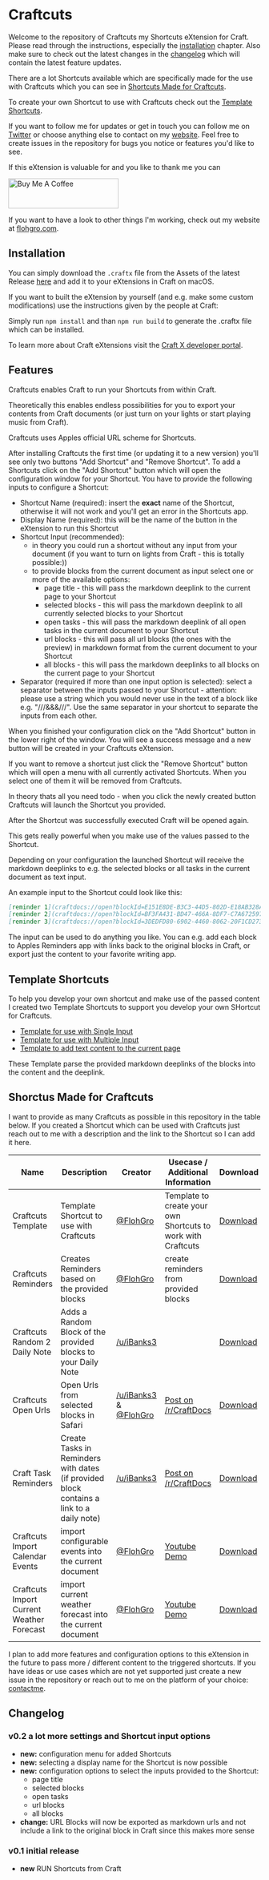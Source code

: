 # Craftcuts

Welcome to the repository of Craftcuts my Shortcuts eXtension for Craft.
Please read through the instructions, especially the [installation](#installation) chapter.
Also make sure to check out the latest changes in the [changelog](#changelog) which will contain the latest feature updates.

There are a lot Shortcuts available which are specifically made for the use with Craftcuts which you can see in [Shortcuts Made for Craftcuts](#shortcuts-made-for-craftcuts).

To create your own Shortcut to use with Craftcuts check out the [Template Shortcuts](#template-shortcuts).

If you want to follow me for updates or get in touch you can follow me on [Twitter](https://twitter.com/FlohGro) or choose anything else to contact on my [website](https://flohgro.com/contactme/). Feel free to create issues in the repository for bugs you notice or features you'd like to see.

If this eXtension is valuable for and you like to thank me you can

<a href="https://www.buymeacoffee.com/flohgro" target="_blank"><img src="https://cdn.buymeacoffee.com/buttons/v2/default-blue.png" alt="Buy Me A Coffee" style="height: 60px !important;width: 220px !important;" ></a>

If you want to have a look to other things I'm working, check out my website at [flohgro.com](https://flohgro.com).

## Installation

You can simply download the `.craftx` file from the Assets of the latest Release [here](https://github.com/FlohGro-dev/Craftcuts/releases/tag/0.2) and add it to your eXtensions in Craft on macOS.

If you want to built the eXtension by yourself (and e.g. make some custom modifications) use the instructions given by the people at Craft:

Simply run `npm install` and than `npm run build` to generate the .craftx file which can be installed.

To learn more about Craft eXtensions visit the [Craft X developer portal](https://developer.craft.do).

## Features

Craftcuts enables Craft to run your Shortcuts from  within Craft.

Theoretically this enables endless possibilities for you to export your contents from Craft documents (or just turn on your lights or start playing music from Craft).

Craftcuts uses Apples official URL scheme for Shortcuts.

After installing Craftcuts the first time (or updating it to a new version) you'll see only two buttons "Add Shortcut" and "Remove Shortcut".
To add a Shortcuts click on the "Add Shortcut" button which will open the configuration window for your Shortcut.
You have to provide the following inputs to configure a Shortcut:

- Shortcut Name (required): insert the **exact** name of the Shortcut, otherwise it will not work and you'll get an error in the Shortcuts app.
- Display Name (required): this will be the name of the button in the eXtension to run this Shortcut
- Shortcut Input (recommended):
  - in theory you could run a shortcut without any input from your document (if you want to turn on lights from Craft - this is totally possible:))
  - to provide blocks from the current document as input select one or more of the available options:
    - page title - this will pass the markdown deeplink to the current page to your Shortcut
    - selected blocks - this will pass the markdown deeplink to all currently selected blocks to your Shortcut
    - open tasks - this will pass the markdown deeplink of all open tasks in the current document to your Shortcut
    - url blocks - this will pass all url blocks (the ones with the preview) in markdown format from the current document to your Shortcut
    - all blocks - this will pass the markdown deeplinks to all blocks on the current page to your Shortcut
- Separator (required if more than one input option is selected): select a separator between the inputs passed to your Shortcut - attention: please use a string which you would never use in the text of a block like e.g. "///&&&///". Use the same separator in your shortcut to separate the inputs from each other.

When you finished your configuration click on the "Add Shortcut" button in the lower right of the window. You will see a success message and a new button will be created in your Craftcuts eXtension.

If you want to remove a shortcut just click the "Remove Shortcut" button which will open a menu with all currently activated Shortcuts. When you select one of them it will be removed from Craftcuts.

In theory thats all you need todo - when you click the newly created button Craftcuts will launch the Shortcut you provided.

After the Shortcut was successfully executed Craft will be opened again.

This gets really powerful when you make use of the values passed to the Shortcut.

Depending on your configuration the launched Shortcut will receive the markdown deeplinks to e.g. the selected blocks or all tasks in the current document as text input.

An example input to the Shortcut could look like this:

```markdown
[reminder 1](craftdocs://open?blockId=E151E8DE-B3C3-44D5-802D-E18AB328A0E9&spaceId=2579f404-e3cd-4s7n-gfe1-6c342199c9g2)
[reminder 2](craftdocs://open?blockId=BF3FA431-BD47-466A-8DF7-C7A6725975AB&spaceId=2579f404-e3cd-4s7n-gfe1-6c342199c9g2)
[reminder 3](craftdocs://open?blockId=3DEDFD80-6902-4460-8062-20F1CD273B7E&spaceId=2579f404-e3cd-4s7n-gfe1-6c342199c9g2)
```
The input can be used to do anything you like. You can e.g. add each block to Apples Reminders app with links back to the original blocks in Craft, or export just the content to your favorite writing app.

## Template Shortcuts

To help you develop your own shortcut and make use of the passed content I created two Template Shortcuts to support you develop your own SHortcut for Craftcuts.
- [Template for use with Single Input](https://www.icloud.com/shortcuts/3f9715ecb5784e1caeea9d538d0798a1)
- [Template for use with Multiple Input](https://www.icloud.com/shortcuts/0c60cb58a3fc4fdf96004bfaef648cb3)
- [Template to add text content to the current page](https://www.icloud.com/shortcuts/aaf323bbecfe44aaaa68bae257df7bb4)

These Template parse the provided markdown deeplinks of the blocks into the content and the deeplink.

## Shorctus Made for Craftcuts

I want to provide as many Craftcuts as possible in this repository in the table below. If you created a Shortcut which can be used with Craftcuts just reach out to me with a description and the link to the Shortcut so I can add it here.

| Name | Description | Creator | Usecase / Additional Information | Download |
|---|---|---|---|---|
| Craftcuts Template | Template Shortcut to use with Craftcuts | [@FlohGro](https://twitter.com/FlohGro) | Template to create your own Shortcuts to work with Craftcuts | [Download](https://www.icloud.com/shortcuts/3f9715ecb5784e1caeea9d538d0798a1) |
| Craftcuts Reminders  | Creates Reminders based on the provided blocks | [@FlohGro](https://twitter.com/FlohGro) | create reminders from provided blocks | [Download](https://www.icloud.com/shortcuts/4bdb51a8abe94061a6c221c87a720954) |
| Craftcuts Random 2 Daily Note | Adds a Random Block of the provided blocks to your Daily Note | [/u/iBanks3](https://www.reddit.com/user/iBanks3/) |  | [Download](https://www.icloud.com/shortcuts/639cffe2f48643e68b34aa868bd334aa) |
| Craftcuts Open Urls | Open Urls from selected blocks in Safari | [/u/iBanks3](https://www.reddit.com/user/iBanks3/) & [@FlohGro](https://twitter.com/FlohGro) | [Post on /r/CraftDocs](https://www.reddit.com/r/CraftDocs/comments/tezljn/safari_tabs_to_craft_copy_open_links_from_safari/) | [Download](https://www.icloud.com/shortcuts/ce7d64df29104f4b8b0273c7ec5ef767) |
| Craft Task Reminders | Create Tasks in Reminders with dates (if provided block contains a link to a daily note) | [/u/iBanks3](https://www.reddit.com/user/iBanks3/) | [Post on /r/CraftDocs](https://www.reddit.com/r/CraftDocs/comments/tezoar/craft_task_reminder_get_your_tasks_from_craft/) | [Download](https://www.icloud.com/shortcuts/5f9b34583aba4b5cb3cd8c9ae627eb0d) |
| Craftcuts Import Calendar Events | import configurable events into the current document | [@FlohGro](https://twitter.com/FlohGro) | [Youtube Demo](https://www.youtube.com/watch?v=Fkmp0aNJxIo) |[Download](https://www.icloud.com/shortcuts/089f9a7061ca4fefa7a924a1f4b125fe)|
| Craftcuts Import Current Weather Forecast | import current weather forecast into the current document | [@FlohGro](https://twitter.com/FlohGro) | [Youtube Demo](https://www.youtube.com/watch?v=Fkmp0aNJxIo) |[Download](https://www.icloud.com/shortcuts/c2994e27ae174cf087b6f971fcfc91ac)|

I plan to add more features and configuration options to this eXtension in the future to pass more / different content to the triggered shortcuts. If you have ideas or use cases which are not yet supported just create a new issue in the repository or reach out to me on the platform of your choice: [contactme](https://flohgro.com/contactme/).

## Changelog

### v0.2 a lot more settings and Shortcut input options

- **new:** configuration menu for added Shortcuts
- **new:** selecting a display name for the Shortcut is now possible
- **new:** configuration options to select the inputs provided to the Shortcut:
  - page title
  - selected blocks
  - open tasks
  - url blocks
  - all blocks
- **change:** URL Blocks will now be exported as markdown urls and not include a link to the original block in Craft since this makes more sense

### v0.1 initial release

- **new** RUN Shortcuts from Craft
